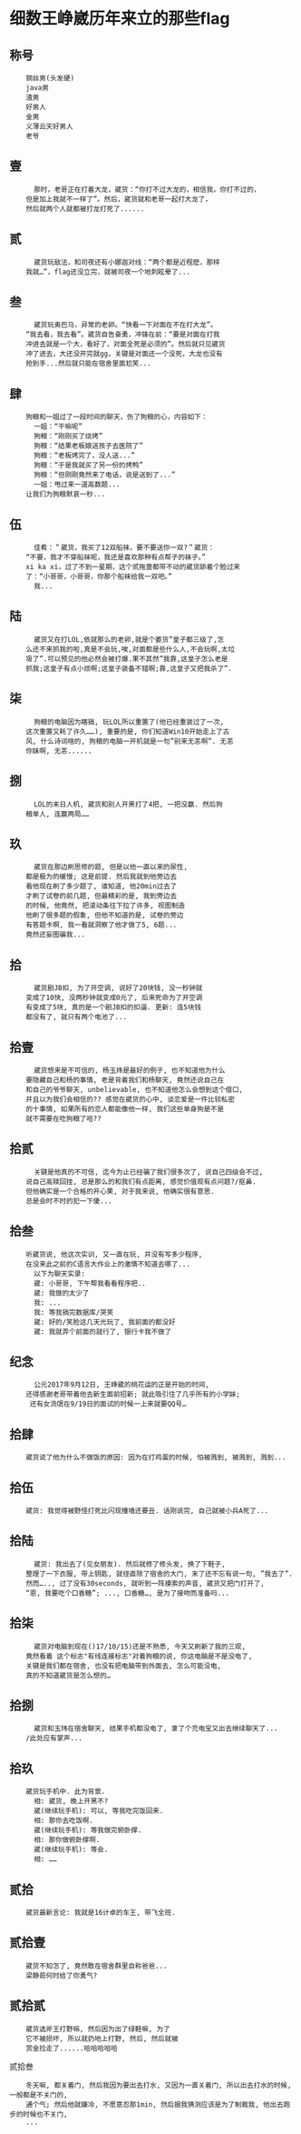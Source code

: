 ﻿细数王峥崴历年来立的那些flag
=

称号
-
        钢丝男(头发硬)
        java男
        渣男
        好男人
        金男
        义薄云天好男人
        老爷

壹
-
          那时，老哥正在打着大龙，崴货：“你打不过大龙的，相信我，你打不过的，
        但是加上我就不一样了”。然后，崴货就和老哥一起打大龙了，
        然后就两个人就都被打龙打死了......
贰
-
          崴货玩敌法，和司夜还有小娜迦对线：“两个都是近程麽，那样
        我就…”，flag还没立完，就被司夜一个地刺眩晕了...
叁
-
          崴货玩奥巴马，异常的老卵。“快看一下对面在不在打大龙”。
        “我去看，我去看”。崴货自告奋勇，冲锋在前：“要是对面在打我
        冲进去就是一个大，看好了，对面全死是必须的”。然后就只见崴货
        冲了进去，大还没开完就gg，关键是对面还一个没死，大龙也没有
        抢到手...然后就只能在宿舍里面尬笑...
肆
-
        狗粮和一姐过了一段时间的聊天，伤了狗粮的心，内容如下：
          一姐：“干嘛呢”
          狗粮：“刚刚买了烧烤”
          狗粮：“结果老板娘送孩子去医院了”
          狗粮：“老板烤完了，没人送...”
          狗粮：“于是我就买了另一份的烤鸭”
          狗粮：“但刚刚竟然来了电话，说是送到了...”
          一姐：甩过来一道高数题...
        让我们为狗粮默哀一秒...
伍
-
          佳肴：＂崴货，我买了12双船袜，要不要送你一双?＂崴货：
        “不要，我才不穿船袜呢，我还是喜欢那种有点帮子的袜子。”
        xi ka xi，过了不到一星期，这个贰拖壹都带不动的崴货舔着个脸过来
        了：“小哥哥，小哥哥，你那个船袜给我一双吧。”
          我...
陆
-
          崴货又在打LOL,依就那么的老卵,就是个萎货”皇子都三级了,怎
        么还不来抓我的啦,真是不会玩,唉,对面都是些什么人,不会玩啊,太垃
        圾了”.可以预见的他必然会被打爆.果不其然”我靠,这皇子怎么老是
        抓我;这皇子有点小烦啊;这皇子装备不错啊;靠,这皇子又把我杀了”.
柒
-
          狗粮的电脑因为瞎搞, 玩LOL所以重置了(他已经重装过了一次, 
        这次重置又耗了许久……), 重要的是, 你们知道Win10开始走上了古
        风, 什么诗词啥的, 狗粮的电脑一开机就是一句”别来无恙啊”. 无恙
        你妹啊, 无恙......
捌
-
          LOL的末日人机, 崴货和别人开黑打了4把, 一把没赢. 然后狗
        粮单人, 连赢两局……
玖
-
          崴货在那边刷思修的题, 但是以他一直以来的尿性, 
        都是极为的缓慢; 这是前提. 然后我就到他旁边去
        看他现在刷了多少题了, 谁知道, 他20min过去了
        才刷了试卷的前几题, 但最精彩的是, 我到旁边去
        的时候, 他竟然, 把滚动条往下拉了许多, 视图制造
        他刷了很多题的假象, 但他不知道的是, 试卷的旁边
        有答题卡啊, 我一看就洞察了他才做了5, 6题...
        竟然还妄图骗我...
拾
-
          崴货剧JB扣, 为了开空调, 说好了20块钱, 没一秒钟就
        变成了10快, 没两秒钟就变成0元了, 后来死命为了开空调
        有变成了5块, 真的是一个剧JB扣的扣逼. 更新: 连5块钱
        都没有了, 就只有两个电池了...
拾壹
-
          崴货想来是不可信的, 杨玉炜是最好的例子, 也不知道他为什么
        要隐藏自己和杨的事情, 老是背着我们和杨聊天, 竟然还说自己在
        和自己的爷爷聊天, unbelievable, 也不知道他怎么会想到这个借口, 
        并且以为我们会相信的?? 感觉在崴货的心中, 谈恋爱是一件比较私密
        的十事情, 如果所有的恋人都能像他一样, 我们这些单身狗是不是
        就不需要在吃狗粮了哈?? 
拾贰
-
          关键是他真的不可信, 迄今为止已经骗了我们很多次了, 说自己四级会不过,
        说自己高赎回挂, 总是那么的和我们有点距离, 感觉价值观有点问题?/抠鼻. 
        但他确实是一个合格的开心果, 对于我来说, 他确实很有意思. 
        总是会时不时的犯一下傻...
拾叁
-
        听崴货说, 他这次实训, 又一直在玩, 并没有写多少程序, 
        在没来此之前的C语言大作业上的激情不知道去哪了...
          以下为聊天实录:
          崴: 小哥哥, 下午帮我看看程序把..
          崴: 我做的太少了
          我: ...
          我: 等我搞完数据库/哭笑
          崴: 好的/笑脸这几天光玩了, 我前面的都没好
          崴: 我就弄个前面的就行了, 银行卡我不做了
纪念
-
          公元2017年9月12日, 王峥崴的桃花运的正是开始的时间, 
        还得感谢老哥带着他去新生面前招新; 就此吸引住了几乎所有的小学妹; 
         还有女流氓在9/19日的面试的时候一上来就要QQ号…
拾肆
-
        崴货说了他为什么不做饭的原因: 因为在打鸡蛋的时候, 怕被溅到, 被溅到, 溅到...
拾伍
-
        崴货: 我觉得被野怪打死比闪现撞墙还要丑. 话刚说完, 自己就被小兵A死了...
拾陆
-
          崴货: 我出去了(见女朋友). 然后就修了修头发, 换了下鞋子, 
        整理了一下衣服, 带上钥匙, 就径直除了宿舍的大门, 末了还不忘有说一句, ”我去了”. 
        然而….., 过了没有30seconds, 就听到一阵摸索的声音, 崴货又把门打开了, 
        “恩, 我要吃个口香糖”; ..., 口香糖…, 是为了接吻而准备吗...
拾柒
-
          崴货对电脑到现在()17/10/15)还是不熟悉, 今天又刷新了我的三观, 
        竟然看着 这个标志"有线连接标志"对着狗粮的说, 你这电脑是不是没电了, 
        关键是我们都在宿舍, 也没有把电脑带到外面去, 怎么可能没电, 
        真的不知道崴货是怎么想的…
拾捌
-
          崴货和玉玮在宿舍聊天, 结果手机都没电了, 拿了个充电宝又出去继续聊天了...
        /此处应有掌声...
拾玖
-
        崴货玩手机中. 此为背景.
          相: 崴货, 晚上开黑不?
          崴(继续玩手机): 可以, 等我吃完饭回来. 
          相: 那你去吃饭啊. 
          崴(继续玩手机): 等我做完俯卧撑. 
          相: 那你做俯卧撑啊. 
          崴(继续玩手机): 等会. 
          相: ……

贰拾
-
        崴货最新言论: 我就是16计卓的车王, 带飞全班. 
贰拾壹
-
        崴货不知怎了, 竟然敢在宿舍群里自称爸爸...
        梁静茹何时给了你勇气?
贰拾贰
-
        崴货选斧王打野嘛, 然后因为出了绿鞋嘛, 为了
        它不被损坏, 所以就扔地上打野, 然后, 然后就被
        赏金捡走了......哈哈哈哈哈
贰拾叁

        冬天嘛, 都关着门, 然后我因为要出去打水, 又因为一直关着门, 所以出去打水的时候, 一般都是不关门的, 
        通个气; 然后他就嫌冷, 不愿意忍那1min, 然后据我猜测应该是为了制裁我, 他出去跑步的时候也不关门, 
        ...